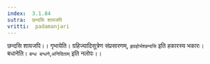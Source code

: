 ```yaml
---
index:  3.1.84
sutra:  छन्दसि शायजपि
vritti:  padamanjari
---
```


छन्दसि शायजपि।। गृभायेति। ग्रहिज्यादिसूत्रेण संप्रसारणम्, `हृग्रहोर्भश्छन्दसि` इति हकारस्य भकारः। बधानेति। `बन्ध बन्धने`,`अनिदिताम्` इति नलोपः।।
